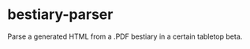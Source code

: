 bestiary-parser
===============

Parse a generated HTML from a .PDF bestiary in a certain tabletop beta.

